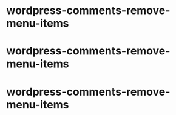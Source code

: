 # wordpress-comments-remove-menu-items
# wordpress-comments-remove-menu-items
# wordpress-comments-remove-menu-items
